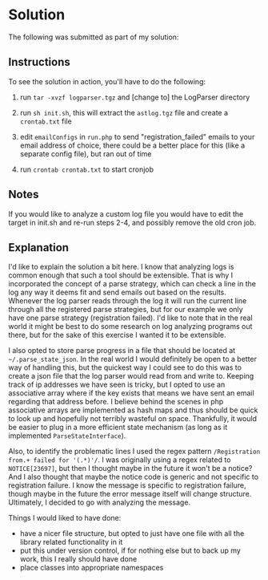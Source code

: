 # Solution

The following was submitted as part of my solution:

## Instructions

To see the solution in action, you'll have to do the following:

1. run `tar -xvzf logparser.tgz` and [change to] the LogParser directory

2. run `sh init.sh`, this will extract the `astlog.tgz` file and create a `crontab.txt` file

3. edit `emailConfigs` in `run.php` to send "registration_failed" emails to your email address of choice, there could be a better place for this (like a separate config file), but ran out of time

4. run `crontab crontab.txt` to start cronjob

## Notes

If you would like to analyze a custom log file you would have to edit the target in init.sh and re-run steps 2-4, and possibly remove the old cron job.

## Explanation

I'd like to explain the solution a bit here. I know that analyzing logs is common enough that such a tool should be extensible. That is why I incorporated the concept of a parse strategy, which can check a line in the log any way it deems fit and send emails out based on the results. Whenever the log parser reads through the log it will run the current line through all the registered parse strategies, but for our example we only have one parse strategy (registration failed). I'd like to note that in the real world it might be best to do some research on log analyzing programs out there, but for the sake of this exercise I wanted it to be extensible.

I also opted to store parse progress in a file that should be located at `~/.parse_state_json`. In the real world I would definitely be open to a better way of handling this, but the quickest way I could see to do this was to create a json file that the log parser would read from and write to. Keeping track of ip addresses we have seen is tricky, but I opted to use an associative array where if the key exists that means we have sent an email regarding that address before. I believe behind the scenes in php associative arrays are implemented as hash maps and thus should be quick to look up and hopefully not terribly wasteful on space. Thankfully, it would be easier to plug in a more efficient state mechanism (as long as it implemented `ParseStateInterface`).

Also, to identify the problematic lines I used the regex pattern `/Registration from.+ failed for '(.*)'/`. I was originally using a regex related to `NOTICE[23697]`, but then I thought maybe in the future it won't be a notice? And I also thought that maybe the notice code is generic and not specific to registration failure. I know the message is specific to registration failure, though maybe in the future the error message itself will change structure. Ultimately, I decided to go with analyzing the message.

Things I would liked to have done:
- have a nicer file structure, but opted to just have one file with all the library related functionality in it
- put this under version control, if for nothing else but to back up my work, this I really should have done
- place classes into appropriate namespaces